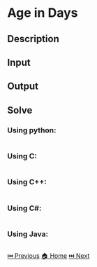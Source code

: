 # Age in Days

## Description

> 

## Input

> 

## Output

> 

## Solve

### Using python:

```python

```

### Using C:

```c

```

### Using C++:

```c++

```

### Using C#:

```c#

```

### Using Java:

```java

```

[⏮️ Previous](/URI_1019/URI_1019.md)
[🏠 Home](/README.md)
[⏭️ Next](/URI_1021/URI_1021.md)
